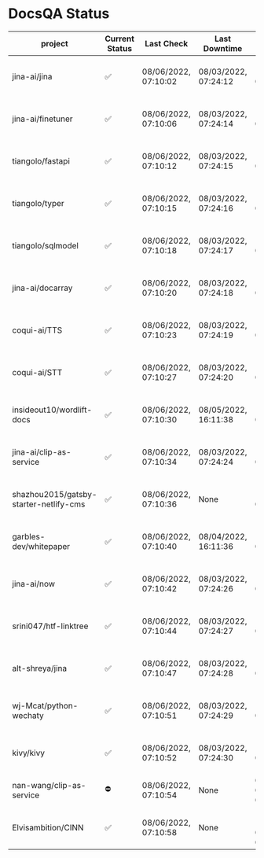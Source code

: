 # DocsQA Status

|               project                |Current Status|     Last Check     |   Last Downtime    |              % Uptime              |
|--------------------------------------|--------------|--------------------|--------------------|------------------------------------|
|jina-ai/jina                          |✅            |08/06/2022, 07:10:02|08/03/2022, 07:24:12|121.645 (since 07/29/2022, 16:38:18)|
|jina-ai/finetuner                     |✅            |08/06/2022, 07:10:06|08/03/2022, 07:24:14|121.653 (since 07/29/2022, 16:38:18)|
|tiangolo/fastapi                      |✅            |08/06/2022, 07:10:12|08/03/2022, 07:24:15|121.662 (since 07/29/2022, 16:38:18)|
|tiangolo/typer                        |✅            |08/06/2022, 07:10:15|08/03/2022, 07:24:16|121.666 (since 07/29/2022, 16:38:18)|
|tiangolo/sqlmodel                     |✅            |08/06/2022, 07:10:18|08/03/2022, 07:24:17|121.669 (since 07/29/2022, 16:38:18)|
|jina-ai/docarray                      |✅            |08/06/2022, 07:10:20|08/03/2022, 07:24:18|121.668 (since 07/29/2022, 16:38:18)|
|coqui-ai/TTS                          |✅            |08/06/2022, 07:10:23|08/03/2022, 07:24:19|121.670 (since 07/29/2022, 16:38:18)|
|coqui-ai/STT                          |✅            |08/06/2022, 07:10:27|08/03/2022, 07:24:20|121.675 (since 07/29/2022, 16:38:18)|
|insideout10/wordlift-docs             |✅            |08/06/2022, 07:10:30|08/05/2022, 16:11:38|114.700 (since 07/29/2022, 16:38:18)|
|jina-ai/clip-as-service               |✅            |08/06/2022, 07:10:34|08/03/2022, 07:24:24|121.687 (since 07/29/2022, 16:38:18)|
|shazhou2015/gatsby-starter-netlify-cms|✅            |08/06/2022, 07:10:36|None                |100.000 (since 08/03/2022, 10:30:18)|
|garbles-dev/whitepaper                |✅            |08/06/2022, 07:10:40|08/04/2022, 16:11:36|114.767 (since 07/29/2022, 16:38:18)|
|jina-ai/now                           |✅            |08/06/2022, 07:10:42|08/03/2022, 07:24:26|121.693 (since 07/29/2022, 16:38:18)|
|srini047/htf-linktree                 |✅            |08/06/2022, 07:10:44|08/03/2022, 07:24:27|124.860 (since 07/31/2022, 18:29:28)|
|alt-shreya/jina                       |✅            |08/06/2022, 07:10:47|08/03/2022, 07:24:28|121.695 (since 07/29/2022, 16:38:18)|
|wj-Mcat/python-wechaty                |✅            |08/06/2022, 07:10:51|08/03/2022, 07:24:29|121.699 (since 07/29/2022, 16:38:18)|
|kivy/kivy                             |✅            |08/06/2022, 07:10:52|08/03/2022, 07:24:30|121.700 (since 07/29/2022, 16:38:18)|
|nan-wang/clip-as-service              |⛔️           |08/06/2022, 07:10:54|None                |0.000 (since 08/04/2022, 05:17:56)  |
|Elvisambition/CINN                    |✅            |08/06/2022, 07:10:58|None                |100.000 (since 08/04/2022, 07:09:50)|
